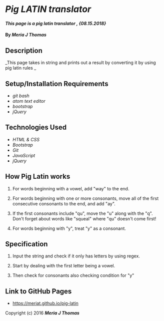 # _Pig LATIN translator_

#### _This page is a pig latin translator , {08.15.2018}_

#### By _**Meria J Thomas**_

## Description

_This page takes in string and prints out a result by converting it by using pig latin rules _

## Setup/Installation Requirements

* _git bash_
* _atom text editor_
* _bootstrap_
* _jQuery_

## Technologies Used

* _HTML & CSS_
* _Bootstrap_
* _Git_
* _JavaScript_
* _jQuery_

## How Pig Latin works

1. For words beginning with a vowel, add "way" to the end.

2. For words beginning with one or more consonants, move all of the first consecutive consonants to the end, and add "ay".

3. If the first consonants include "qu", move the "u" along with the "q". Don't forget about words like "squeal" where "qu" doesn't come first!

4. For words beginning with "y", treat "y" as a consonant.

## Specification

1. Input the string and check if it only has letters by using regex.

2. Start by dealing with the first letter being a vowel.

3. Then check for consonants also checking condition for "y"


## Link to GitHub Pages
* https://meriat.github.io/pig-latin

Copyright (c) 2016 **_Meria J Thomas_**
